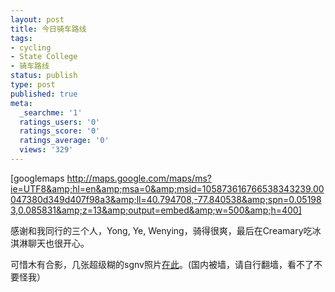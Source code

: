 ```yaml
---
layout: post
title: 今日骑车路线
tags:
- cycling
- State College
- 骑车路线
status: publish
type: post
published: true
meta:
  _searchme: '1'
  ratings_users: '0'
  ratings_score: '0'
  ratings_average: '0'
  views: '329'
---
```

[googlemaps http://maps.google.com/maps/ms?ie=UTF8&amp;hl=en&amp;msa=0&amp;msid=105873616766538343239.00047380d349d407f98a3&amp;ll=40.794708,-77.840538&amp;spn=0.051983,0.085831&amp;z=13&amp;output=embed&amp;w=500&amp;h=400]

感谢和我同行的三个人，Yong, Ye, Wenying，骑得很爽，最后在Creamary吃冰淇淋聊天也很开心。

可惜木有合影，几张超级糊的sgnv照片<a href="http://picasaweb.google.com/MaZhaorong/BikingStateCollegeSouthBikepath#" target="_blank">在此</a>。(国内被墙，请自行翻墙，看不了不要怪我）
